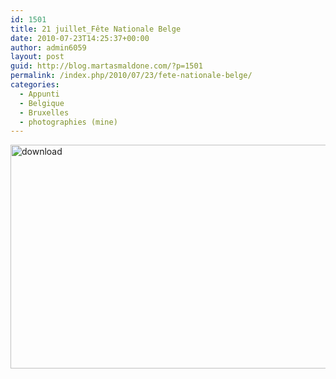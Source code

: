 ```yaml
---
id: 1501
title: 21 juillet_Fête Nationale Belge
date: 2010-07-23T14:25:37+00:00
author: admin6059
layout: post
guid: http://blog.martasmaldone.com/?p=1501
permalink: /index.php/2010/07/23/fete-nationale-belge/
categories:
  - Appunti
  - Belgique
  - Bruxelles
  - photographies (mine)
---
```

<img class="aligncenter wp-image-3618" src="http://blog.martasmaldone.eu/wp-content/uploads/2010/07/download.jpg" alt="download" width="550" height="358" srcset="http://blog.martasmaldone.eu/wp-content/uploads/2010/07/download.jpg 692w, http://blog.martasmaldone.eu/wp-content/uploads/2010/07/download-300x195.jpg 300w" sizes="(max-width: 550px) 100vw, 550px" />